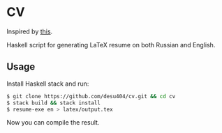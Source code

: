 # CV
Inspired by [this](https://github.com/ice1000/resume).

Haskell script for generating LaTeX resume on both Russian and English.

## Usage
Install Haskell stack and run:

```bash
$ git clone https://github.com/desu404/cv.git && cd cv
$ stack build && stack install
$ resume-exe en > latex/output.tex
```
Now you can compile the result.


